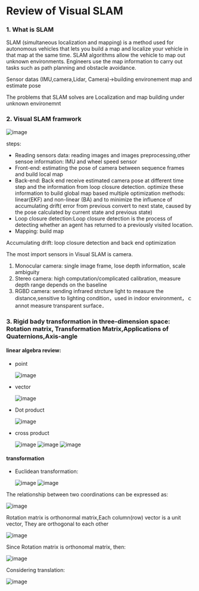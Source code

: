 # Review of Visual SLAM

### 1. What is SLAM
SLAM (simultaneous localization and mapping) is a method used for autonomous vehicles that lets you build a map and localize your vehicle in that map at the same time. SLAM algorithms allow the vehicle to map out unknown environments. Engineers use the map information  to carry out tasks such as path planning and obstacle avoidance.

Sensor datas (IMU,camera,Lidar, Camera)->building environement map and estimate pose 

The problems that SLAM solves are Localization and map building under unknown environemnt

### 2. Visual SLAM framwork


   ![image](https://user-images.githubusercontent.com/63558665/119078880-0ba52400-b9c5-11eb-8dc3-0b0b6e667dfd.png)

steps:
* Reading sensors data: reading images and images preprocessing,other sensoe information: IMU and wheel speed sensor
* Front-end: estimating the pose of camera between sequence frames and build local map
* Back-end: Back end receive estimated camera pose at different time step and the information from loop closure detection. optimize these information to build global map based multiple optimization methods: linear(EKF) and non-linear (BA) and to minimize the influence of accumulating drift( error from previous convert to next state, caused by the pose calculated by current state and previous state)
* Loop closure detection:Loop closure detection is the process of detecting whether an agent has returned to a previously visited location.
* Mapping: build map

Accumulating drift: loop closure detection and back end optimization

The most import sensors in Visual SLAM is camera.
1. Monocular camera: single image frame, lose depth information, scale ambiguity
2. Stereo camera: high computation/complicated calibration, measure depth range depends on the baseline
3. RGBD camera: sending infrared strcture light to measure the distance,sensitive to lighting condition，used in indoor environment，ｃannot measure transparent surface．

### 3. Rigid bady transformation in three-dimension space: Rotation matrix, Transformation Matrix,Applications of Quaternions,Axis-angle
#### linear algebra review:
* point

   ![image](https://user-images.githubusercontent.com/63558665/119247009-4ab5af80-bb54-11eb-9026-a89b554d368a.png)
* vector

   ![image](https://user-images.githubusercontent.com/63558665/119247018-5b662580-bb54-11eb-9170-cf675f2f8d23.png)
* Dot product

   ![image](https://user-images.githubusercontent.com/63558665/119247166-653c5880-bb55-11eb-9e82-80fa5fda0fb6.png)
* cross product

   ![image](https://user-images.githubusercontent.com/63558665/119247161-59509680-bb55-11eb-8249-a38f5920e270.png)
   ![image](https://user-images.githubusercontent.com/63558665/119247173-77b69200-bb55-11eb-8b1a-28b0d3a63ff5.png)
   ![image](https://user-images.githubusercontent.com/63558665/119247184-8ef57f80-bb55-11eb-91a2-7a357a9c96df.png)
#### transformation
* Euclidean transformation:

   ![image](https://user-images.githubusercontent.com/63558665/119247262-01665f80-bb56-11eb-9ece-2203b25bd712.png)
   ![image](https://user-images.githubusercontent.com/63558665/119247277-1fcc5b00-bb56-11eb-8af1-7aa9047bee27.png)

The relationship between two coordinations can be expressed as:

   ![image](https://user-images.githubusercontent.com/63558665/119247299-4db19f80-bb56-11eb-8a01-31f1f6d8e6b1.png)

Rotation matrix is orthonormal matrix,Each column(row) vector is a unit vector, They are orthogonal to each other

   ![image](https://user-images.githubusercontent.com/63558665/119247352-b436bd80-bb56-11eb-89d9-d8a35a289312.png)

Since Rotation matrix is orthonomal matrix, then:

   ![image](https://user-images.githubusercontent.com/63558665/119247387-ee07c400-bb56-11eb-8440-445a68b0097f.png)

Considering translation:

   ![image](https://user-images.githubusercontent.com/63558665/119247438-63739480-bb57-11eb-8f21-0af9b6c7552b.png)






